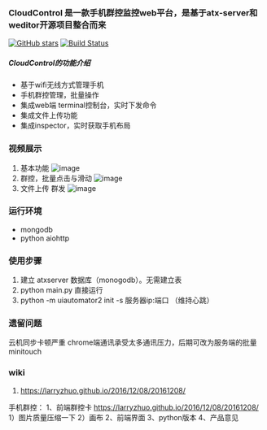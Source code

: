 ### CloudControl 是一款手机群控监控web平台，是基于atx-server和weditor开源项目整合而来
[![GitHub stars](https://img.shields.io/badge/govendor-vendor-blue.svg)](https://github.com/langgithub/wechat_check_friend_by_contact)
[![Build Status](https://travis-ci.org/openatx/atx-server.svg?branch=master)](https://github.com/langgithub/CloudControl)
##### CloudControl的功能介绍
- 基于wifi无线方式管理手机
- 手机群控管理，批量操作
- 集成web端 terminal控制台，实时下发命令
- 集成文件上传功能
- 集成inspector，实时获取手机布局

### 视频展示
1. 基本功能
![image](https://github.com/langgithub/CloudControl/blob/master/qunkong1.gif)
2. 群控，批量点击与滑动
![image](https://github.com/langgithub/CloudControl/blob/master/qunkong2.gif)
3. 文件上传 群发
![image](https://github.com/langgithub/CloudControl/blob/master/qunkong3.gif)

### 运行环境
- mongodb
- python aiohttp

### 使用步骤
1. 建立 atxserver 数据库（monogodb）。无需建立表
2. python main.py 直接运行
3. python -m uiautomator2 init -s 服务器ip:端口 （维持心跳）

### 遗留问题
云机同步卡顿严重 chrome端通讯承受太多通讯压力，后期可改为服务端的批量minitouch

### wiki
1. https://larryzhuo.github.io/2016/12/08/20161208/


手机群控：
1、前端群控卡 https://larryzhuo.github.io/2016/12/08/20161208/
    1）图片质量压缩一下
    2）画布
2、前端界面 
3、python版本
4、产品意见
